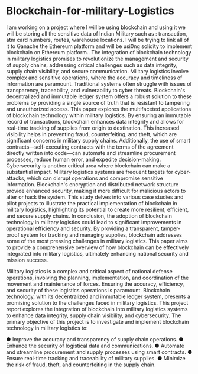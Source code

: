 # Blockchain-for-military-Logistics
I am working on a project where I will be using blockchain and using it we will be storing all the sensitive data of Indian Military such as : transaction, atm card numbers, routes, warehouse locations. I will be trying to link all of it to Ganache the Ethereum platform and will be usi0ng solidity to implement blockchain on Ethereum platform..
The integration of blockchain technology in military logistics promises to revolutionize the management and security of supply chains, addressing critical challenges such as data integrity, supply chain visibility, and secure communication. Military logistics involve complex and sensitive operations, where the accuracy and timeliness of information are paramount. Traditional systems often struggle with issues of transparency, traceability, and vulnerability to cyber threats. Blockchain's decentralized and immutable ledger system offers a robust solution to these problems by providing a single source of truth that is resistant to tampering and unauthorized access. 
This paper explores the multifaceted applications of blockchain technology within military logistics. By ensuring an immutable record of transactions, blockchain enhances data integrity and allows for real-time tracking of supplies from origin to destination. This increased visibility helps in preventing fraud, counterfeiting, and theft, which are significant concerns in military supply chains. Additionally, the use of smart contracts—self-executing contracts with the terms of the agreement directly written into code—can automate and streamline procurement processes, reduce human error, and expedite decision-making. 
Cybersecurity is another critical area where blockchain can make a substantial impact. Military logistics systems are frequent targets for cyber-attacks, which can disrupt operations and compromise sensitive information. Blockchain's encryption and distributed network structure provide enhanced security, making it more difficult for malicious actors to alter or hack the system. This study delves into various case studies and pilot projects to illustrate the practical implementation of blockchain in military logistics, highlighting its potential to create more resilient, efficient, and secure supply chains. 
In conclusion, the adoption of blockchain technology in military logistics could lead to significant improvements in operational efficiency and security. By providing a transparent, tamper-proof system for tracking and managing supplies, blockchain addresses some of the most pressing challenges in military logistics. This paper aims to provide a comprehensive overview of how blockchain can be effectively integrated into military logistics, ultimately enhancing national security and mission success. 



Military logistics is a complex and critical aspect of national defense operations, involving the planning, implementation, and coordination of the movement and maintenance of forces. Ensuring the accuracy, efficiency, and security of these logistics operations is paramount. Blockchain technology, with its decentralized and immutable ledger system, presents a promising solution to the challenges faced in military logistics. This project report explores the integration of blockchain into military logistics systems to enhance data integrity, supply chain visibility, and cybersecurity. The primary objective of this project is to investigate and implement blockchain technology in military logistics to: 
 
●	Improve the accuracy and transparency of supply chain operations. 
●	Enhance the security of logistical data and communications. 
●	Automate and streamline procurement and supply processes using smart contracts. 
●	Ensure real-time tracking and traceability of military supplies. 
●	Minimize the risk of fraud, theft, and counterfeiting in the supply chain. 
